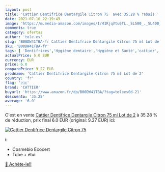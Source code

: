 ```yaml
---
layout: post
title: 'Cattier Dentifrice Dentargile Citron 75  avec 35.28 % rabais '
date: 2021-07-10 22:19:49
image: 'https://m.media-amazon.com/images/I/41RjqVtu6TL._SL500_._SL400_.jpg'
comments: true
category: ofertas
author: 'tole.es'
slug: 'B00DW41TBA-fr Cattier Dentifrice Dentargile Citron 75 ml Lot de 2'
sku: 'B00DW41TBA-fr'
tags: [ 'Dentifrices','Hygiène dentaire','Hygiène et Santé','cattier', ]
actualPrice: 6.0 EUR
currency: EUR
price: 6.0
comparePrice: 9.27 EUR
prodname: 'Cattier Dentifrice Dentargile Citron 75 ml Lot de 2'
country: 'fr'
flag: '🇫🇷'
brand: 'CATTIER'
buyurl: 'https://www.amazon.fr/dp/B00DW41TBA/?tag=tolees0d-21'
descuento: '35.28'
average: '6.0'
---
```


C'est en vente [Cattier Dentifrice Dentargile Citron 75 ml Lot de 2](https://www.amazon.fr/dp/B00DW41TBA/?tag=tolees0d-21)  à  35.28 % de réduction, prix final  6.0 EUR (original: 9.27 EUR) ici:

[![Cattier Dentifrice Dentargile Citron 75 ](https://m.media-amazon.com/images/I/41RjqVtu6TL._SL500_._SL400_.jpg)](https://www.amazon.fr/dp/B00DW41TBA/?tag=tolees0d-21)

ℹ️:

- Cosmebio Ecocert
- Tube + étui

[🛒 Achète-le!!](https://www.amazon.fr/dp/B00DW41TBA/?tag=tolees0d-21)
